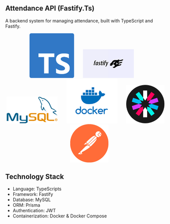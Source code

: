 ## Attendance API (Fastify.Ts)

A backend system for managing attendance, built with TypeScript and Fastify.

<p align="center">
  <img src="image/ty.png" width="140" />
  &nbsp;&nbsp;&nbsp;&nbsp;&nbsp;
  <img src="image/fast.png" width="160" />
  &nbsp;&nbsp;&nbsp;&nbsp;&nbsp;
  <img src="image/mysql.png" width="160" />
  &nbsp;&nbsp;&nbsp;&nbsp;&nbsp;
  <img src="image/docker.png" width="160" />
  &nbsp;&nbsp;&nbsp;&nbsp;&nbsp;
  <img src="image/jwt.png" width="120" />
  &nbsp;&nbsp;&nbsp;&nbsp;&nbsp;
  <img src="image/post.png" width="120" />
</p>


## Technology Stack

- Language: TypeScripts
- Framework: Fastify
- Database: MySQL 
- ORM: Prisma
- Authentication: JWT
- Containerization: Docker & Docker Compose
